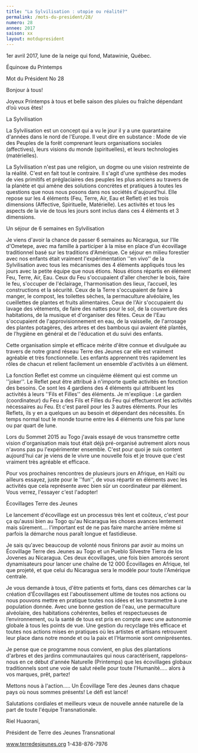 ```yaml
---
title: "La Sylvilisation : utopie ou réalité?"
permalink: /mots-du-president/28/
numero: 28
annee: 2017
saison: xx
layout: motdupresident
---
```


1er avril 2017, lune de la neige qui fond, Matawinie, Québec.

Équinoxe du Printemps

Mot du Président No 28

Bonjour à tous!

Joyeux Printemps à tous et belle saison des pluies ou fraîche dépendant d’où vous êtes!

La Sylvilisation

La Sylvilisation est un concept qui a vu le jour il y a une quarantaine d'années dans le nord de l'Europe. Il veut dire en substance : Mode de vie des Peuples de la forêt comprenant leurs organisations sociales (affectives), leurs visions du monde (spirituelles), et leurs technologies (matérielles).

La Sylvilisation n'est pas une religion, un dogme ou une vision restreinte de la réalité. C'est en fait tout le contraire. Il s'agit d'une synthèse des modes de vies primitifs et préglaciaires des peuples les plus anciens au travers de la planète et qui amène des solutions concrètes et pratiques à toutes les questions que nous nous posons dans nos sociétés d'aujourd'hui. Elle repose sur les 4 éléments (Feu, Terre, Air, Eau et Reflet) et les trois dimensions (Affective, Spirituelle, Matérielle). Les activités et tous les aspects de la vie de tous les jours sont inclus dans ces 4 éléments et 3 dimensions.

Un séjour de 6 semaines en Sylvilisation

Je viens d'avoir la chance de passer 6 semaines au Nicaragua, sur l'Ile d'Ometepe, avec ma famille à participer à la mise en place d'un écovillage traditionnel basé sur les traditions d'Amérique. Ce séjour en milieu forestier avec nos enfants était vraiment l'expérimentation ''en vivo'' de la Sylvilisation avec tous les mécanismes des 4 éléments appliqués tous les jours avec la petite équipe que nous étions. Nous étions répartis en élément Feu, Terre, Air, Eau. Ceux du Feu s'occupaient d'aller chercher le bois, faire le feu, s'occuper de l'éclairage, l'harmonisation des lieux, l’accueil, les constructions et la sécurité. Ceux de la Terre s'occupaient de faire à manger, le compost, les toilettes sèches, la permaculture alvéolaire, les cueillettes de plantes et fruits alimentaires. Ceux de l'Air s'occupaient du lavage des vêtements, de faire des nattes pour le sol, de la couverture des habitations, de la musique et d'organiser des fêtes. Ceux de l'Eau s'occupaient de l'approvisionnement en eau, de la vaisselle, de l'arrosage des plantes potagères, des arbres et des bambous qui avaient été plantés, de l’hygiène en général et de l'éducation et du suivi des enfants.

Cette organisation simple et efficace mérite d'être connue et divulguée au travers de notre grand réseau Terre des Jeunes car elle est vraiment agréable et très fonctionnelle. Les enfants apprennent très rapidement les rôles de chacun et relient facilement un ensemble d'activités à un élément.

La fonction Reflet est comme un cinquième élément qui est comme un ''joker''. Le Reflet peut être attribué à n'importe quelle activités en fonction des besoins. Ce sont les 4 gardiens des 4 éléments qui attribuent les activités à leurs ''Fils et Filles'' des éléments. Je m'explique : Le gardien (coordinateur) du Feu a des Fils et Filles du Feu qui effectueront les activités nécessaires au Feu. Et c'est pareil pour les 3 autres éléments. Pour les Reflets, ils y en a quelques un au besoin et dépendant des nécessités. En temps normal tout le monde tourne entre les 4 éléments une fois par lune ou par quart de lune.

Lors du Sommet 2015 au Togo j'avais essayé de vous transmettre cette vision d'organisation mais tout était déjà pré-organisé autrement alors nous n'avons pas pu l'expérimenter ensemble. C'est pour quoi je suis content aujourd'hui car je viens de le vivre une nouvelle fois et je trouve que c'est vraiment très agréable et efficace.

Pour vos prochaines rencontres de plusieurs jours en Afrique, en Haïti ou ailleurs essayez, juste pour le ''fun'', de vous répartir en éléments avec les activités que cela représente avec bien sûr un coordinateur par élément. Vous verrez, l'essayer c'est l'adopter!

Écovillages Terre des Jeunes

Le lancement d'écovillage est un processus très lent et coûteux, c'est pour ça qu'aussi bien au Togo qu'au Nicaragua les choses avances lentement mais sûrement.... l'important est de ne pas faire marche arrière même si parfois la démarche nous paraît longue et fastidieuse.

Je sais qu'avec beaucoup de volonté nous finirons par avoir au moins un Écovillage Terre des Jeunes au Togo et un Pueblo Silvestre Tierra de los Jovenes au Nicaragua. Ces deux écovillages, une fois bien amorcés seront dynamisateurs pour lancer une chaîne de 12 000 Écovillages en Afrique, tel que projeté, et que celui du Nicaragua sera le modèle pour toute l'Amérique centrale.

Je vous demande à tous, d'être patients et forts, dans ces démarches car la création d'Écovillages est l'aboutissement ultime de toutes nos actions ou nous pouvons mettre en pratique toutes nos idées et les transmettre à une population donnée. Avec une bonne gestion de l'eau, une permaculture alvéolaire, des habitations cohérentes, belles et respectueuses de l’environnement, ou la santé de tous est pris en compte avec une autonomie globale à tous les points de vue. Une gestion du recyclage très efficace et toutes nos actions mises en pratiques où les artistes et artisans retrouvent leur place dans notre monde et ou la paix et l'Harmonie sont omniprésentes.

Je pense que ce programme nous convient, en plus des plantations d'arbres et des jardins communautaires qui nous caractérisent, rappelons-nous en ce début d'année Naturelle (Printemps) que les écovillages globaux traditionnels sont une voie de salut réelle pour toute l'Humanité..... alors à vos marques, prêt, partez!

Mettons nous à l'action..... Un Écovillage Tere des Jeunes dans chaque pays où nous sommes présents! Le défi est lancé!

Salutations cordiales et meilleurs vœux de nouvelle année naturelle de la part de toute l'équipe Transnationale.

Riel Huaorani,

Président de Terre des Jeunes Transnational

www.terredesjeunes.org 1-438-876-7976

 
